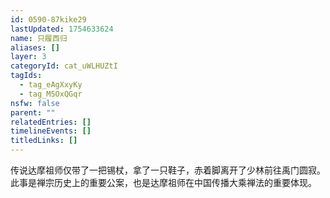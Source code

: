 ```yaml
---
id: 0590-87kike29
lastUpdated: 1754633624
name: 只履西归
aliases: []
layer: 3
categoryId: cat_uWLHUZtI
tagIds:
  - tag_eAgXxyKy
  - tag_M5OxQGqr
nsfw: false
parent: ""
relatedEntries: []
timelineEvents: []
titledLinks: []
---
```


传说达摩祖师仅带了一把锡杖，拿了一只鞋子，赤着脚离开了少林前往禹门圆寂。此事是禅宗历史上的重要公案，也是达摩祖师在中国传播大乘禅法的重要体现。